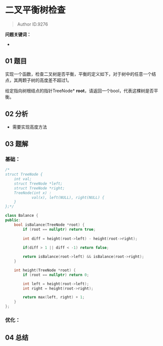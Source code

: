 # 二叉平衡树检查
> Author ID.9276 

**问题关键词：**

- 

## 01 题目

实现一个函数，检查二叉树是否平衡，平衡的定义如下，对于树中的任意一个结点，其两颗子树的高度差不超过1。

给定指向树根结点的指针TreeNode* **root**，请返回一个bool，代表这棵树是否平衡。

## 02 分析

- 需要实现高度方法

## 03 题解

### 基础：

```c++
/*
struct TreeNode {
    int val;
    struct TreeNode *left;
    struct TreeNode *right;
    TreeNode(int x) :
            val(x), left(NULL), right(NULL) {
    }
};*/

class Balance {
public:
    bool isBalance(TreeNode *root) {
        if (root == nullptr) return true;
        
        int diff = height(root->left) - height(root->right);
        
        if(diff > 1 || diff < -1) return false;

        return isBalance(root->left) && isBalance(root->right);
    }

    int height(TreeNode *root) {
        if (root == nullptr) return 0;

        int left = height(root->left);
        int right = height(root->right);

        return max(left, right) + 1;
    }
};
```



### 优化：



## 04 总结

